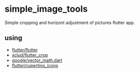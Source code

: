 # simple_image_tools

Simple cropping and horizont adjustment of pictures flutter app.

## using
* [flutter/flutter](https://github.com/flutter/flutter)
* [xclud/flutter_crop](https://github.com/xclud/flutter_crop)
* [google/vector_math.dart](https://github.com/google/vector_math.dart)
* [flutter/cupertino_icons](https://github.com/flutter/cupertino_icons)